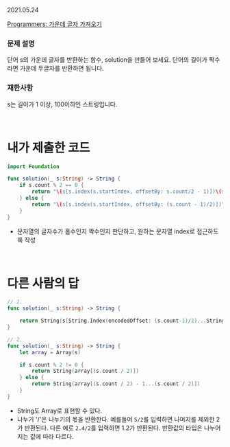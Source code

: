 2021.05.24

[Programmers: 가운데 글자 가져오기](https://programmers.co.kr/learn/courses/30/lessons/12903) <br>

### 문제 설명    
단어 s의 가운데 글자를 반환하는 함수, solution을 만들어 보세요. 단어의 길이가 짝수라면 가운데 두글자를 반환하면 됩니다. <br>

### 재한사항    
s는 길이가 1 이상, 100이하인 스트링입니다.


<br>

# 내가 제출한 코드
```swift
import Foundation

func solution(_ s:String) -> String {
    if s.count % 2 == 0 {
        return "\(s[s.index(s.startIndex, offsetBy: s.count/2 - 1)])\(s[s.index(s.startIndex, offsetBy: s.count/2)])"
    } else {
        return "\(s[s.index(s.startIndex, offsetBy: (s.count - 1)/2)])"
    }
}
```

- 문자열의 글자수가 홀수인지 짝수인지 판단하고, 원하는 문자열 index로 접근하도록 작성

<br>

# 다른 사람의 답
```swift
// 1.
func solution(_ s:String) -> String {

    return String(s[String.Index(encodedOffset: (s.count-1)/2)...String.Index(encodedOffset: s.count/2)])
}

// 2.
func solution(_ s:String) -> String {
    let array = Array(s)

    if s.count % 2 != 0 {
        return String(array[(s.count / 2)])
    } else {
        return String(array[(s.count / 2) - 1...(s.count / 2)])
    }
}
```

- String도 Array로 표현할 수 있다.
- 나누기 '/'은 나누기의 몫을 반환한다. 예를들어 `5/2`를 입력하면 나머지를 제외한 2가 반환된다. 다른 예로 `2.4/2`를 입력하면 1.2가 반환된다. 반환값의 타입은 나누어지는 값에 따라 다르다.
